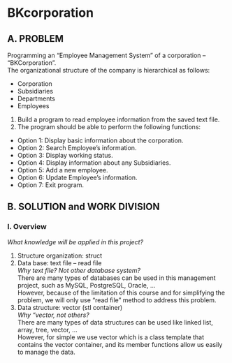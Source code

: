 # BKcorporation
## A. PROBLEM
Programming an “Employee Management System” of a corporation – “BKCorporation”. <br />
The organizational structure of the company is hierarchical as follows: 
- Corporation
- Subsidiaries
- Departments
- Employees
1. Build a program to read employee information from the saved text file.
2. The program should be able to perform the following functions:
- Option 1: Display basic information about the corporation.
- Option 2: Search Employee’s information.
- Option 3: Display working status.
- Option 4: Display information about any Subsidiaries.
- Option 5: Add a new employee.
- Option 6: Update Employee’s information.
- Option 7: Exit program.
## B. SOLUTION and WORK DIVISION
### I. Overview
_What knowledge will be applied in this project?_ <br />
1. Structure organization: struct <br />
2. Data base: text file – read file <br />
_Why text file? Not other database system?_ <br />
There are many types of databases can be used in this management project, such as MySQL, PostgreSQL, Oracle, … <br />
However, because of the limitation of this course and for simplifying the problem, we will only use “read file” method to address this problem. <br />
3. Data structure: vector (stl container) <br />
_Why “vector, not others?_ <br />
There are many types of data structures can be used like linked list, array, tree, vector, … <br />
However, for simple we use vector which is a class template that contains the vector container, and its member functions allow us easily to manage the data.
